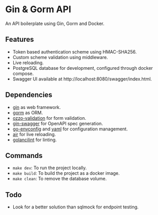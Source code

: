# Gin & Gorm API
An API boilerplate using Gin, Gorm and Docker.

## Features
- Token based authentication scheme using HMAC-SHA256.
- Custom scheme validation using middleware.
- Live reloading.
- PostgreSQL database for development, configured through docker compose.
- Swagger UI available at http://localhost:8080/swagger/index.html.

## Dependencies
- [gin](https://github.com/gin-gonic/gin) as web framework.
- [gorm](https://github.com/go-gorm/gorm) as ORM.
- [ozzo-validation](https://github.com/go-ozzo/ozzo-validation) for form
  validation.
- [gin-swagger](https://github.com/swaggo/gin-swagger) for OpenAPI spec
  generation.
- [go-envconfig](https://github.com/sethvargo/go-envconfig) and
  [yaml](https://github.com/go-yaml/yaml/tree/v3) for configuration management.
- [air](https://github.com/air-verse/air) for live reloading.
- [golancilint](https://github.com/golangci/golangci-lint) for linting.

## Commands
- `make dev`: To run the project locally.
- `make build`: To build the project as a docker image.
- `make clean`: To remove the database volume.

## Todo
- Look for a better solution than sqlmock for endpoint testing.
